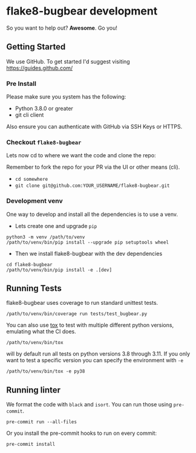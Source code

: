 # flake8-bugbear development

So you want to help out? **Awesome**. Go you!

## Getting Started

We use GitHub. To get started I'd suggest visiting https://guides.github.com/

### Pre Install

Please make sure you system has the following:

- Python 3.8.0 or greater
- git cli client

Also ensure you can authenticate with GitHub via SSH Keys or HTTPS.

### Checkout `flake8-bugbear`

Lets now cd to where we want the code and clone the repo:

Remember to fork the repo for your PR via the UI or other means (cli).

- `cd somewhere`
- `git clone git@github.com:YOUR_USERNAME/flake8-bugbear.git`

### Development venv

One way to develop and install all the dependencies is to use a venv.

- Lets create one and upgrade `pip`

```console
python3 -m venv /path/to/venv
/path/to/venv/bin/pip install --upgrade pip setuptools wheel
```

- Then we install flake8-bugbear with the dev dependencies

```console
cd flake8-bugbear
/path/to/venv/bin/pip install -e .[dev]
```

## Running Tests

flake8-bugbear uses coverage to run standard unittest tests.

```console
/path/to/venv/bin/coverage run tests/test_bugbear.py
```

You can also use [tox](https://tox.wiki/en/latest/index.html) to test with multiple different python versions, emulating what the CI does.

```console
/path/to/venv/bin/tox
```
will by default run all tests on python versions 3.8 through 3.11. If you only want to test a specific version you can specify the environment with `-e`

```console
/path/to/venv/bin/tox -e py38
```

## Running linter

We format the code with `black` and `isort`. You can run those using `pre-commit`.

```console
pre-commit run --all-files
```

Or you install the pre-commit hooks to run on every commit:

```console
pre-commit install
```
